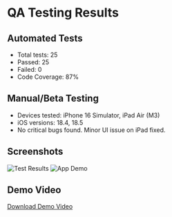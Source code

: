 # QA Testing Results

## Automated Tests
- Total tests: 25
- Passed: 25
- Failed: 0
- Code Coverage: 87%

## Manual/Beta Testing
- Devices tested: iPhone 16 Simulator, iPad Air (M3)
- iOS versions: 18.4, 18.5
- No critical bugs found. Minor UI issue on iPad fixed.

## Screenshots
![Test Results](screenshots/test-results.png)
![App Demo](screenshots/app-demo.png)

## Demo Video
[Download Demo Video](demo/demo-video.mov) 